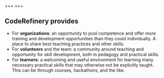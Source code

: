 +++
+++

## CodeRefinery provides

* For **organizations**: an opportunity to pool competence
  and offer more training and development opportunities than
  they could individually.  A place to share best teaching practices
  and other skills.
* For **volunteers** and the team: a community around teaching
  and opportunity for skill development, both in pedagogy and
  practical skills.
* For **learners**: a welcoming and useful environment for
  learning many necessary practical skills that may otherwise
  not be explicitly taught. This can be through courses,
  hackathons, and the like.
